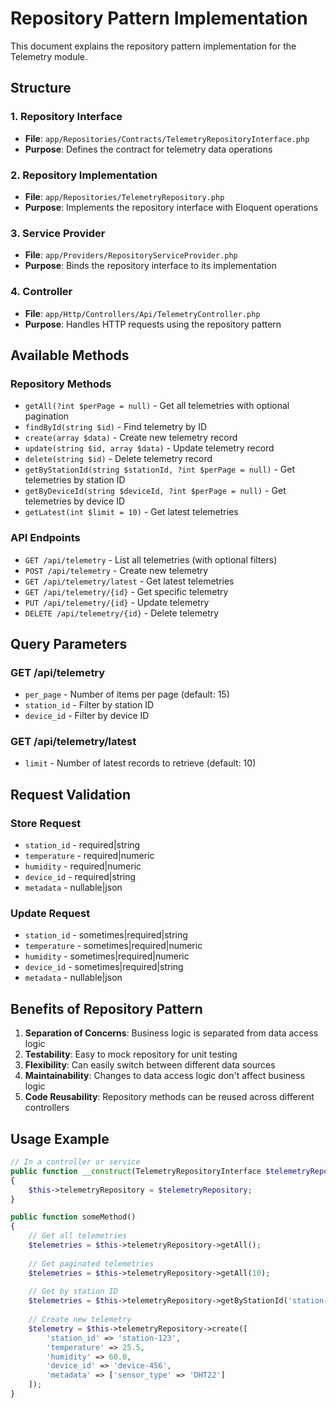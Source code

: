 # Repository Pattern Implementation

This document explains the repository pattern implementation for the Telemetry module.

## Structure

### 1. Repository Interface
- **File**: `app/Repositories/Contracts/TelemetryRepositoryInterface.php`
- **Purpose**: Defines the contract for telemetry data operations

### 2. Repository Implementation
- **File**: `app/Repositories/TelemetryRepository.php`
- **Purpose**: Implements the repository interface with Eloquent operations

### 3. Service Provider
- **File**: `app/Providers/RepositoryServiceProvider.php`
- **Purpose**: Binds the repository interface to its implementation

### 4. Controller
- **File**: `app/Http/Controllers/Api/TelemetryController.php`
- **Purpose**: Handles HTTP requests using the repository pattern

## Available Methods

### Repository Methods
- `getAll(?int $perPage = null)` - Get all telemetries with optional pagination
- `findById(string $id)` - Find telemetry by ID
- `create(array $data)` - Create new telemetry record
- `update(string $id, array $data)` - Update telemetry record
- `delete(string $id)` - Delete telemetry record
- `getByStationId(string $stationId, ?int $perPage = null)` - Get telemetries by station ID
- `getByDeviceId(string $deviceId, ?int $perPage = null)` - Get telemetries by device ID
- `getLatest(int $limit = 10)` - Get latest telemetries

### API Endpoints
- `GET /api/telemetry` - List all telemetries (with optional filters)
- `POST /api/telemetry` - Create new telemetry
- `GET /api/telemetry/latest` - Get latest telemetries
- `GET /api/telemetry/{id}` - Get specific telemetry
- `PUT /api/telemetry/{id}` - Update telemetry
- `DELETE /api/telemetry/{id}` - Delete telemetry

## Query Parameters

### GET /api/telemetry
- `per_page` - Number of items per page (default: 15)
- `station_id` - Filter by station ID
- `device_id` - Filter by device ID

### GET /api/telemetry/latest
- `limit` - Number of latest records to retrieve (default: 10)

## Request Validation

### Store Request
- `station_id` - required|string
- `temperature` - required|numeric
- `humidity` - required|numeric
- `device_id` - required|string
- `metadata` - nullable|json

### Update Request
- `station_id` - sometimes|required|string
- `temperature` - sometimes|required|numeric
- `humidity` - sometimes|required|numeric
- `device_id` - sometimes|required|string
- `metadata` - nullable|json

## Benefits of Repository Pattern

1. **Separation of Concerns**: Business logic is separated from data access logic
2. **Testability**: Easy to mock repository for unit testing
3. **Flexibility**: Can easily switch between different data sources
4. **Maintainability**: Changes to data access logic don't affect business logic
5. **Code Reusability**: Repository methods can be reused across different controllers

## Usage Example

```php
// In a controller or service
public function __construct(TelemetryRepositoryInterface $telemetryRepository)
{
    $this->telemetryRepository = $telemetryRepository;
}

public function someMethod()
{
    // Get all telemetries
    $telemetries = $this->telemetryRepository->getAll();
    
    // Get paginated telemetries
    $telemetries = $this->telemetryRepository->getAll(10);
    
    // Get by station ID
    $telemetries = $this->telemetryRepository->getByStationId('station-123');
    
    // Create new telemetry
    $telemetry = $this->telemetryRepository->create([
        'station_id' => 'station-123',
        'temperature' => 25.5,
        'humidity' => 60.0,
        'device_id' => 'device-456',
        'metadata' => ['sensor_type' => 'DHT22']
    ]);
}
```